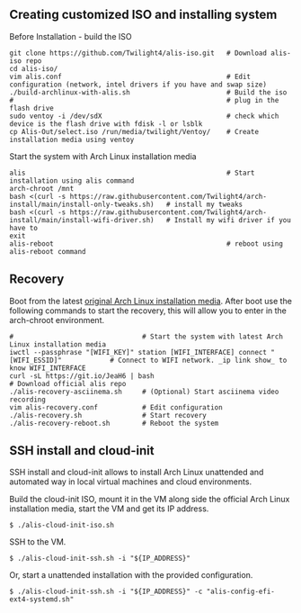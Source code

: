 ## Creating customized ISO and installing system
Before Installation - build the ISO
```
git clone https://github.com/Twilight4/alis-iso.git   # Download alis-iso repo
cd alis-iso/
vim alis.conf                                         # Edit configuration (network, intel drivers if you have and swap size)
./build-archlinux-with-alis.sh                        # Build the iso
#                                                     # plug in the flash drive
sudo ventoy -i /dev/sdX                               # check which device is the flash drive with fdisk -l or lsblk
cp Alis-Out/select.iso /run/media/twilight/Ventoy/    # Create installation media using ventoy
```

Start the system with Arch Linux installation media
```
alis                                                  # Start installation using alis command
arch-chroot /mnt
bash <(curl -s https://raw.githubusercontent.com/Twilight4/arch-install/main/install-only-tweaks.sh)   # install my tweaks
bash <(curl -s https://raw.githubusercontent.com/Twilight4/arch-install/main/install-wifi-driver.sh)   # Install my wifi driver if you have to
exit
alis-reboot                                           # reboot using alis-reboot command
```

## Recovery
Boot from the latest <a href="https://www.archlinux.org/download/">original Arch Linux installation media</a>. After boot use the following commands to start the recovery, this will allow you to enter in the arch-chroot environment.

```
#                                # Start the system with latest Arch Linux installation media
iwctl --passphrase "[WIFI_KEY]" station [WIFI_INTERFACE] connect "[WIFI_ESSID]"            # Connect to WIFI network. _ip link show_ to know WIFI_INTERFACE
curl -sL https://git.io/JeaH6 | bash                                                       # Download official alis repo
./alis-recovery-asciinema.sh     # (Optional) Start asciinema video recording
vim alis-recovery.conf           # Edit configuration
./alis-recovery.sh               # Start recovery
./alis-recovery-reboot.sh        # Reboot the system
```

## SSH install and cloud-init

SSH install and cloud-init allows to install Arch Linux unattended and automated way in local virtual machines and cloud environments.

Build the cloud-init ISO, mount it in the VM along side the official Arch Linux installation media, start the VM and get its IP address.

```
$ ./alis-cloud-init-iso.sh
```

SSH to the VM.

```
$ ./alis-cloud-init-ssh.sh -i "${IP_ADDRESS}"
```

Or, start a unattended installation with the provided configuration.

```
$ ./alis-cloud-init-ssh.sh -i "${IP_ADDRESS}" -c "alis-config-efi-ext4-systemd.sh"
```

